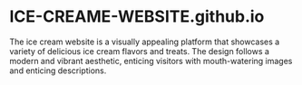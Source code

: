 # ICE-CREAME-WEBSITE.github.io
The ice cream website is a visually appealing platform that showcases a variety of delicious ice cream flavors and treats. The design follows a modern and vibrant aesthetic, enticing visitors with mouth-watering images and enticing descriptions.
